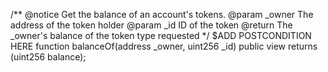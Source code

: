 /**
    @notice Get the balance of an account's tokens.
    @param _owner  The address of the token holder
    @param _id     ID of the token
    @return        The _owner's balance of the token type requested
*/
$ADD POSTCONDITION HERE
function balanceOf(address _owner, uint256 _id) public view   returns (uint256 balance);
